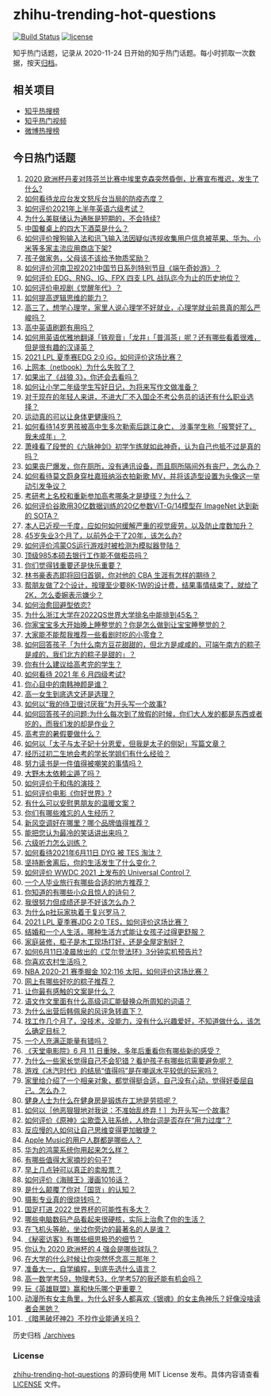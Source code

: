 # zhihu-trending-hot-questions

[![Build Status](https://github.com/justjavac/zhihu-trending-hot-questions/workflows/ci/badge.svg?branch=master)](https://github.com/justjavac/zhihu-trending-hot-questions/actions)
[![license](https://img.shields.io/github/license/justjavac/zhihu-trending-hot-questions)](https://github.com/justjavac/zhihu-trending-hot-questions/blob/master/LICENSE)

知乎热门话题，记录从 2020-11-24 日开始的知乎热门话题。每小时抓取一次数据，按天[归档](./archives)。

## 相关项目

- [知乎热搜榜](https://github.com/justjavac/zhihu-trending-top-search)
- [知乎热门视频](https://github.com/justjavac/zhihu-trending-hot-video)
- [微博热搜榜](https://github.com/justjavac/weibo-trending-hot-search)

## 今日热门话题

<!-- BEGIN -->
<!-- 最后更新时间 Sun Jun 13 2021 11:07:01 GMT+0800 (China Standard Time) -->

1. [2020
   欧洲杯丹麦对阵芬兰比赛中埃里克森突然昏倒，比赛宣布推迟，发生了什么?](https://www.zhihu.com/question/464718978)
2. [如何看待龙应台发文怒斥台当局的防疫态度？](https://www.zhihu.com/question/464654838)
3. [如何评价2021年上半年英语六级考试？](https://www.zhihu.com/question/464651124)
4. [为什么美联储认为通胀是短期的，不会持续?](https://www.zhihu.com/question/461935081)
5. [中国餐桌上的四大下酒菜是什么？](https://www.zhihu.com/question/462205949)
6. [如何评价搜狗输入法和讯飞输入法因疑似违规收集用户信息被苹果、华为、小米等多家主流应用商店下架?](https://www.zhihu.com/question/464487140)
7. [孩子做家务，父母该不该给予物质奖励？](https://www.zhihu.com/question/463565875)
8. [如何评价河南卫视2021中国节日系列特别节目《端午奇妙游》？](https://www.zhihu.com/question/464672807)
9. [如何评价 EDG、RNG、IG、FPX 四支 LPL
   战队迄今为止的历史地位？](https://www.zhihu.com/question/463829660)
10. [如何评价电视剧《觉醒年代》？](https://www.zhihu.com/question/392105758)
11. [如何提高逻辑思维的能力？](https://www.zhihu.com/question/303694178)
12. [高三了，想学心理学，家里人说心理学不好就业，心理学就业前景真的那么严峻吗？](https://www.zhihu.com/question/373860147)
13. [高中英语刷题有用吗？](https://www.zhihu.com/question/312216212)
14. [如何用英语优雅地翻译「铁观音」「龙井」「普洱茶」呢？还有哪些看着很难，但是很有趣的汉译英？](https://www.zhihu.com/question/464627996)
15. [2021 LPL 夏季赛EDG 2:0 iG，如何评价这场比赛？](https://www.zhihu.com/question/464667070)
16. [上网本（netbook）为什么失败了？](https://www.zhihu.com/question/455119734)
17. [如果出了《战狼 3》，你还会去看吗？](https://www.zhihu.com/question/397047057)
18. [如何让小学二年级学生写好日记，为将来写作文做准备？](https://www.zhihu.com/question/459899292)
19. [对于现在的年轻人来讲，不进大厂不入国企不考公务员的话还有什么职业选择？](https://www.zhihu.com/question/454832676)
20. [运动真的可以让身体更健康吗？](https://www.zhihu.com/question/453841541)
21. [如何看待14岁男孩被高中生多次勒索后跳江身亡，
    涉事学生称「报警好了，我未成年」？](https://www.zhihu.com/question/464277122)
22. [萧峰看了段誉的《六脉神剑》初学乍练就如此神奇，认为自己也抵不过是真的吗？](https://www.zhihu.com/question/458188685)
23. [如果丧尸爆发，你在厕所，没有通讯设备，而且厕所隔间外有丧尸，怎么办？](https://www.zhihu.com/question/432520725)
24. [如何看待莫文蔚身穿杜嘉班纳浴衣拍新歌
    MV，并将该造型设置为头像这一举动引发争议？](https://www.zhihu.com/question/464608586)
25. [考研考上名校和重新参加高考哪条才是捷径？为什么？](https://www.zhihu.com/question/462328775)
26. [如何评价谷歌用30亿数据训练的20亿参数ViT-G/14模型在 ImageNet 达到新的
    SOTA？](https://www.zhihu.com/question/464023038)
27. [本人已近视一千度，应如何如何缓解严重的视觉疲劳，以及防止度数加升？](https://www.zhihu.com/question/450542654)
28. [45岁失业3个月了，以前外企干了20年，该怎么办?](https://www.zhihu.com/question/453104891)
29. [如何评价鸿蒙OS运行游戏时被检测为模拟器登陆？](https://www.zhihu.com/question/459489830)
30. [顶级985本硕去银行工作能不做柜员吗？](https://www.zhihu.com/question/424570443)
31. [你们觉得钱重要还是快乐重要？](https://www.zhihu.com/question/464208782)
32. [林书豪表态即将回归首钢，你对他的 CBA 生涯有怎样的期待？](https://www.zhihu.com/question/464586085)
33. [帮朋友做了2个设计，按理至少要8K-1W的设计费，结果事情结束了，就给了2K，怎么委婉表示嫌少？](https://www.zhihu.com/question/463290636)
34. [如何治愈回避型依恋?](https://www.zhihu.com/question/318959311)
35. [为什么浙江大学在2022QS世界大学排名中能排到45名？](https://www.zhihu.com/question/464178214)
36. [你家宝宝多大开始晚上睡整觉的？你是怎么做到让宝宝睡整觉的？](https://www.zhihu.com/question/372845449)
37. [大家能不能帮我推荐一些看剧时吃的小零食？](https://www.zhihu.com/question/447079667)
38. [如何回答孩子「为什么南方豆花甜甜的，但北方是咸咸的，可端午南方的粽子是咸的，我们北方的粽子是甜的」？](https://www.zhihu.com/question/463726781)
39. [你有什么建议给高考完的学生？](https://www.zhihu.com/question/464333783)
40. [如何看待 2021 年 6 月四级考试?](https://www.zhihu.com/question/464587609)
41. [你心目中的南韩神颜是谁？](https://www.zhihu.com/question/393504339)
42. [高一女生到底选文还是选理？](https://www.zhihu.com/question/462365131)
43. [如何以“我的侍卫很讨厌我”为开头写一个故事?](https://www.zhihu.com/question/440852420)
44. [如何回答孩子的问题:为什么每次到了放假的时候，你们大人发的都是东西或者吃的，而我们发的却是作业？](https://www.zhihu.com/question/264436872)
45. [高考完的暑假要做什么？](https://www.zhihu.com/question/389477306)
46. [如何以「太子与太子妃十分恩爱，但我是太子的侧妃」写篇文章？](https://www.zhihu.com/question/443793653)
47. [经历过初二生地会考的学长学姐们有什么经验？](https://www.zhihu.com/question/374298340)
48. [努力读书是一件值得被嘲笑的事情吗？](https://www.zhihu.com/question/463780015)
49. [大野木太依赖尘遁了吗？](https://www.zhihu.com/question/464336150)
50. [如何评价于和伟的演技？](https://www.zhihu.com/question/48335002)
51. [如何评价电影《你好世界》?](https://www.zhihu.com/question/392101389)
52. [有什么可以安慰男朋友的温暖文案？](https://www.zhihu.com/question/451064358)
53. [你们有哪些难忘的人生经历？](https://www.zhihu.com/question/28780467)
54. [新风空调好在哪里？哪个品牌值得推荐？](https://www.zhihu.com/question/386800890)
55. [能把您认为最冷的笑话讲出来吗？](https://www.zhihu.com/question/447799067)
56. [六级听力怎么训练？](https://www.zhihu.com/question/29649329)
57. [如何看待2021年6月11日 DYG 被 TES 淘汰？](https://www.zhihu.com/question/464548241)
58. [坚持断舍离后，你的生活发生了什么变化？](https://www.zhihu.com/question/391206998)
59. [如何评价 WWDC 2021 上发布的 Universal
    Control？](https://www.zhihu.com/question/463794608)
60. [一个人毕业旅行有哪些合适的地方推荐？](https://www.zhihu.com/question/462789810)
61. [你知道的有哪些小众且惊人的诗句？](https://www.zhihu.com/question/459403103)
62. [我很努力但成绩还是不好该怎么办？](https://www.zhihu.com/question/457443941)
63. [为什么p社玩家执着于复兴罗马？](https://www.zhihu.com/question/463617518)
64. [2021 LPL 夏季赛JDG 2:0
    TES，如何评价这场比赛？](https://www.zhihu.com/question/464638008)
65. [结婚和一个人生活，哪种生活方式能让女孩子过得更舒服？](https://www.zhihu.com/question/463972621)
66. [家庭装修，柜子是木工现场打好，还是全屋定制好？](https://www.zhihu.com/question/443774230)
67. [如何6月11日凌晨放出的《艾尔登法环》3分钟实机预告片?](https://www.zhihu.com/question/464390726)
68. [你喜欢农村生活吗？](https://www.zhihu.com/question/383710120)
69. [NBA 2020-21 赛季掘金 102:116
    太阳，如何评价这场比赛？](https://www.zhihu.com/question/464585022)
70. [网上有哪些好吃的粽子推荐？](https://www.zhihu.com/question/324727371)
71. [让你最有感触的文案是什么？](https://www.zhihu.com/question/455211006)
72. [语文作文里面有什么高级词汇能替换众所周知的词语？](https://www.zhihu.com/question/318964543)
73. [为什么出营后韩佩泉的风评急转直下？](https://www.zhihu.com/question/464027254)
74. [找工作几个月了，没技术，没能力，没有什么兴趣爱好，不知道做什么，该怎么确定目标？](https://www.zhihu.com/question/52398927)
75. [一个人充满正能量有错吗？](https://www.zhihu.com/question/462816569)
76. [《天堂电影院》6 月 11 日重映，多年后重看你有哪些新的感受？](https://www.zhihu.com/question/464176183)
77. [为什么一些家长觉得自己不会犯错？看护孩子有哪些坑需要避免呢？](https://www.zhihu.com/question/464336498)
78. [游戏《冰汽时代》的结局“值得吗”是在嘲讽水平较低的玩家吗？](https://www.zhihu.com/question/463216099)
79. [家里给介绍了一个相亲对象，都觉得挺合适，自己没有心动，觉得好委屈自己。怎么办？](https://www.zhihu.com/question/447849056)
80. [健身人士为什么在健身房是锻炼在工地是劳损呢？](https://www.zhihu.com/question/464396509)
81. [如何以［他恶狠狠地对我说：不准始乱终弃！］为开头写一个故事?](https://www.zhihu.com/question/458410036)
82. [如何评价《原神》尘歌壶入驻系统，人物台词是否存在“用力过度”？](https://www.zhihu.com/question/464067466)
83. [反应慢的人如何让自己思维变得更加敏捷？](https://www.zhihu.com/question/23969437)
84. [Apple Music的用户人群都是哪些人？](https://www.zhihu.com/question/463554140)
85. [华为的鸿蒙系统你用起来怎么样？](https://www.zhihu.com/question/459846239)
86. [有哪些值得大家摘抄的句子?](https://www.zhihu.com/question/432298917)
87. [早上几点钟可以真正的卖股票？](https://www.zhihu.com/question/448205360)
88. [如何评价《海贼王》漫画1016话？](https://www.zhihu.com/question/464186718)
89. [是什么颠覆了你对「国货」的认知？](https://www.zhihu.com/question/393795608)
90. [摄影专业真的很烧钱吗？](https://www.zhihu.com/question/447180090)
91. [国足打进 2022 世界杯的可能性有多大？](https://www.zhihu.com/question/461141381)
92. [哪些电脑数码产品看起来很硬核，实际上治愈了你的生活？](https://www.zhihu.com/question/464339007)
93. [在飞机头等舱，坐过你旁边的最著名的人是谁？](https://www.zhihu.com/question/359274010)
94. [《秘密访客》有哪些细思极恐的细节？](https://www.zhihu.com/question/457256716)
95. [你认为 2020 欧洲杯的 4 强会是哪些球队？](https://www.zhihu.com/question/406108920)
96. [在大学的什么时候让你突然怀念高三那年？](https://www.zhihu.com/question/460846707)
97. [准备大一，自学编程，到底先选什么语言？](https://www.zhihu.com/question/464168441)
98. [高一数学考59，物理考53，化学考57的我还能有机会吗？](https://www.zhihu.com/question/428324452)
99. [玩《英雄联盟》赢和快乐哪个更重要？](https://www.zhihu.com/question/463555989)
100. [动漫所有女主角里，为什么好多人都喜欢《银魂》的女主角神乐？好像没啥读者会黑她？](https://www.zhihu.com/question/389776955)
101. [《暗黑破坏神2》不抄作业能通关吗？](https://www.zhihu.com/question/458721304)

<!-- END -->

历史归档 [./archives](./archives)

### License

[zhihu-trending-hot-questions](https://github.com/justjavac/zhihu-trending-hot-questions)
的源码使用 MIT License 发布。具体内容请查看 [LICENSE](./LICENSE) 文件。
